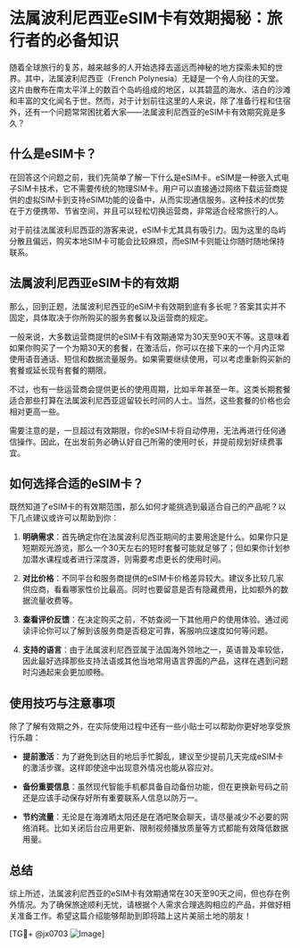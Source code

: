 # 法属波利尼西亚eSIM卡有效期揭秘：旅行者的必备知识

随着全球旅行的复苏，越来越多的人开始选择去遥远而神秘的地方探索未知的世界。其中，法属波利尼西亚（French Polynesia）无疑是一个令人向往的天堂。这片由散布在南太平洋上的数百个岛屿组成的地区，以其碧蓝的海水、洁白的沙滩和丰富的文化闻名于世。然而，对于计划前往这里的人来说，除了准备行程和住宿外，还有一个问题常常困扰着大家——法属波利尼西亚的eSIM卡有效期究竟是多久？

## 什么是eSIM卡？

在回答这个问题之前，我们先简单了解一下什么是eSIM卡。eSIM是一种嵌入式电子SIM卡技术，它不需要传统的物理SIM卡。用户可以直接通过网络下载运营商提供的虚拟SIM卡到支持eSIM功能的设备中，从而实现通信服务。这种技术的优势在于方便携带、节省空间，并且可以轻松切换运营商，非常适合经常旅行的人。

对于前往法属波利尼西亚的游客来说，eSIM卡尤其具有吸引力。因为这里的岛屿分散且偏远，购买本地SIM卡可能会比较麻烦，而eSIM卡则能让你随时随地保持联系。

## 法属波利尼西亚eSIM卡的有效期

那么，回到正题，法属波利尼西亚的eSIM卡有效期到底有多长呢？答案其实并不固定，具体取决于你所购买的服务套餐以及运营商的规定。

一般来说，大多数运营商提供的eSIM卡有效期通常为30天至90天不等。这意味着如果你购买了一个为期30天的套餐，在激活后，你可以在接下来的一个月内正常使用语音通话、短信和数据流量服务。如果需要继续使用，可以考虑重新购买新的套餐或延长现有套餐的期限。

不过，也有一些运营商会提供更长的使用周期，比如半年甚至一年。这类长期套餐适合那些打算在法属波利尼西亚逗留较长时间的人士。当然，这些套餐的价格也会相对更高一些。

需要注意的是，一旦超过有效期限，你的eSIM卡将自动停用，无法再进行任何通信操作。因此，在出发前务必确认好自己所需的使用时长，并提前规划好续费事宜。

## 如何选择合适的eSIM卡？

既然知道了eSIM卡的有效期范围，那么如何才能挑选到最适合自己的产品呢？以下几点建议或许可以帮助到你：

1. **明确需求**：首先确定你在法属波利尼西亚期间的主要用途是什么。如果你只是短期观光游览，那么一个30天左右的短时套餐可能就足够了；但如果你计划参加潜水课程或者进行深度游，则需要考虑更长的使用时间。

2. **对比价格**：不同平台和服务商提供的eSIM卡价格差异较大。建议多比较几家供应商，看看哪家性价比最高。同时也要留意是否有隐藏费用，比如额外的数据流量收费等。

3. **查看评价反馈**：在决定购买之前，不妨查阅一下其他用户的使用体验。通过阅读评论你可以了解到该服务商是否稳定可靠，客服响应速度如何等问题。

4. **支持的语言**：由于法属波利尼西亚属于法国海外领地之一，英语普及率较低，因此最好选择那些支持法语或其他当地常用语言界面的产品，这样在遇到问题时沟通起来会更加顺畅。

## 使用技巧与注意事项

除了了解有效期之外，在实际使用过程中还有一些小贴士可以帮助你更好地享受旅行乐趣：

- **提前激活**：为了避免到达目的地后手忙脚乱，建议至少提前几天完成eSIM卡的激活步骤。这样即使途中出现意外情况也能从容应对。
  
- **备份重要信息**：虽然现代智能手机都具备自动备份功能，但在更换新号码之前还是应该手动保存好所有重要联系人信息以防万一。

- **节约流量**：无论是在海滩晒太阳还是在酒吧聚会聊天，请尽量减少不必要的网络消耗。比如关闭后台应用更新、限制视频播放质量等方式都能有效降低数据用量。

## 总结

综上所述，法属波利尼西亚的eSIM卡有效期通常在30天至90天之间，但也存在例外情况。为了确保旅途顺利无忧，请根据个人需求合理选购相应的产品，并做好相关准备工作。希望这篇介绍能够帮助到即将踏上这片美丽土地的朋友！

[TG💪+ @jx0703 ![Image](https://github.com/user-attachments/assets/dbca1d08-cadb-493c-b0ec-ad6f7a83f270)]
